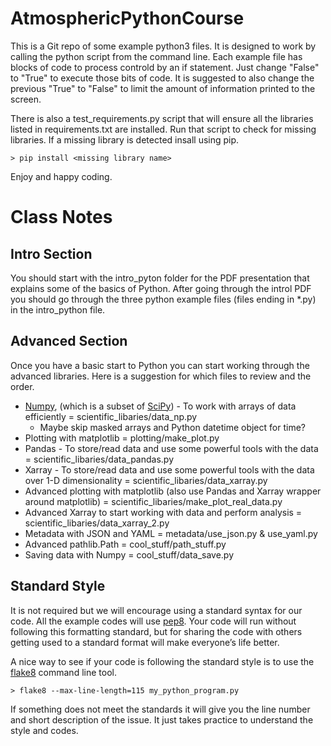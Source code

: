 # AtmosphericPythonCourse

This is a Git repo of some example python3 files. It is designed to work by calling the
python script from the command line. Each example file has blocks of code to process
controld by an if statement. Just change "False" to "True" to execute those bits of code.
It is suggested to also change the previous "True" to "False" to limit the amount of
information printed to the screen.

There is also a test_requirements.py script that will ensure all the libraries listed
in requirements.txt are installed. Run that script to check for missing libraries.
If a missing library is detected insall using pip.
```
> pip install <missing library name>
```
Enjoy and happy coding.


# Class Notes
## Intro Section
You should start with the intro_pyton folder for the PDF presentation that explains some of the basics of Python. After going through the introl PDF you should go through the three python example files (files ending in \*.py) in the intro_python file.

## Advanced Section
Once you have a basic start to Python you can start working through the advanced libraries. Here is a suggestion for which files to review and the order.

* [Numpy](https://docs.scipy.org/doc/numpy/reference/), (which is a subset of [SciPy](https://www.quora.com/What-is-the-difference-between-NumPy-and-SciPy)) - To work with arrays of data efficiently = scientific_libaries/data_np.py
  * Maybe skip masked arrays and Python datetime object for time?
* Plotting with matplotlib  = plotting/make_plot.py
* Pandas - To store/read data and use some powerful tools with the data = scientific_libaries/data_pandas.py
* Xarray - To store/read data and use some powerful tools with the data over 1-D dimensionality = scientific_libaries/data_xarray.py
* Advanced plotting with matplotlib (also use Pandas and Xarray wrapper around matplotlib) = scientific_libaries/make_plot_real_data.py
* Advanced Xarray to start working with data and perform analysis = scientific_libaries/data_xarray_2.py
* Metadata with JSON and YAML = metadata/use_json.py & use_yaml.py
* Advanced pathlib.Path = cool_stuff/path_stuff.py
* Saving data with Numpy = cool_stuff/data_save.py




## Standard Style
It is not required but we will encourage using a standard syntax for our code. All the example codes will use [pep8](https://www.python.org/dev/peps/pep-0008/). Your code will run without following this formatting standard, but for sharing the code with others getting used to a standard format will make everyone’s life better.

A nice way to see if your code is following the standard style is to use the [flake8](https://pypi.org/project/flake8/) command line tool. 
```
> flake8 --max-line-length=115 my_python_program.py
```

If something does not meet the standards it will give you the line number and short description of the issue. It just takes practice to understand the style and codes.
